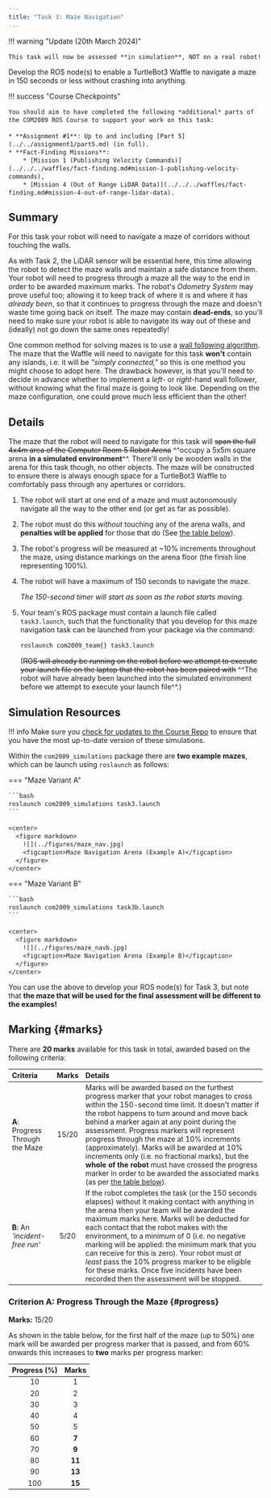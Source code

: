 ```yaml
---  
title: "Task 3: Maze Navigation"  
---  
```


!!! warning "Update (20th March 2024)" 

    This task will now be assessed **in simulation**, NOT on a real robot!

Develop the ROS node(s) to enable a TurtleBot3 Waffle to navigate a maze in 150 seconds or less without crashing into anything.

!!! success "Course Checkpoints"
    
    You should aim to have completed the following *additional* parts of the COM2009 ROS Course to support your work on this task: 

    * **Assignment #1**: Up to and including [Part 5](../../assignment1/part5.md) (in full).
    * **Fact-Finding Missions**:
        * [Mission 1 (Publishing Velocity Commands)](../../../waffles/fact-finding.md#mission-1-publishing-velocity-commands),
        * [Mission 4 (Out of Range LiDAR Data)](../../../waffles/fact-finding.md#mission-4-out-of-range-lidar-data).

## Summary

For this task your robot will need to navigate a maze of corridors without touching the walls.

As with Task 2, the LiDAR sensor will be essential here, this time allowing the robot to detect the maze walls and maintain a safe distance from them. Your robot will need to progress through a maze all the way to the end in order to be awarded maximum marks. The robot's *Odometry System* may prove useful too; allowing it to keep track of where it is and where it has *already been*, so that it continues to progress through the maze and doesn't waste time going back on itself. The maze may contain **dead-ends**, so you'll need to make sure your robot is able to navigate its way out of these and (ideally) not go down the same ones repeatedly!

One common method for solving mazes is to use a [wall following algorithm](https://en.wikipedia.org/wiki/Maze-solving_algorithm#Wall_follower). The maze that the Waffle will need to navigate for this task **won't** contain any islands, i.e. it will be *"simply connected,"* so this is one method you might choose to adopt here. The drawback however, is that you'll need to decide in advance whether to implement a *left-* or *right*-hand wall follower, without knowing what the final maze is going to look like. Depending on the maze configuration, one could prove much less efficient than the other!

## Details

The maze that the robot will need to navigate for this task will ~~span the full 4x4m area of the Computer Room 5 Robot Arena~~ ^^occupy a 5x5m square arena **in a simulated environment**^^. There'll only be wooden walls in the arena for this task though, no other objects. The maze will be constructed to ensure there is always enough space for a TurtleBot3 Waffle to comfortably pass through any apertures or corridors.

1. The robot will start at one end of a maze and must autonomously navigate all the way to the other end (or get as far as possible).
1. The robot must do this *without* touching any of the arena walls, and **penalties will be applied** for those that do (See [the table below](#marks)).
1. The robot's progress will be measured at ~10% increments throughout the maze, using distance markings on the arena floor (the finish line representing 100%).
1. The robot will have a maximum of 150 seconds to navigate the maze. 

    *The 150-second timer will start as soon as the robot starts moving.*

    <a name="launch"></a>

1. Your team's ROS package must contain a launch file called `task3.launch`, such that the functionality that you develop for this maze navigation task can be launched from your package via the command:
  
    ```bash
    roslaunch com2009_team{} task3.launch
    ```
  
    (~~ROS will already be running on the robot before we attempt to execute your launch file on the laptop that the robot has been paired with~~ ^^The robot will have already been launched into the simulated environment before we attempt to execute your launch file^^.)

## Simulation Resources

!!! info 
    Make sure you [check for updates to the Course Repo](../../../extras/tuos-ros.md#updating) to ensure that you have the most up-to-date version of these simulations.

Within the `com2009_simulations` package there are **two example mazes**, which can be launch using `roslaunch` as follows:

=== "Maze Variant A"

    ```bash
    roslaunch com2009_simulations task3.launch
    ```

    <center>
      <figure markdown>
        ![](../figures/maze_nav.jpg)
        <figcaption>Maze Navigation Arena (Example A)</figcaption>
      </figure>
    </center>

=== "Maze Variant B"
    
    ```bash
    roslaunch com2009_simulations task3b.launch
    ```

    <center>
      <figure markdown>
        ![](../figures/maze_navb.jpg)
        <figcaption>Maze Navigation Arena (Example B)</figcaption>
      </figure>
    </center>

You can use the above to develop your ROS node(s) for Task 3, but note that **the maze that will be used for the final assessment will be different to the examples!**

## Marking {#marks}

There are **20 marks** available for this task in total, awarded based on the following criteria:

<center>

| Criteria | Marks | Details |
| :--- | :---: | :--- |
| **A**: Progress Through the Maze | 15/20 | Marks will be awarded based on the furthest progress marker that your robot manages to cross within the 150-second time limit. It doesn't matter if the robot happens to turn around and move back behind a marker again at any point during the assessment. Progress markers will represent progress through the maze at 10% increments (approximately). Marks will be awarded at 10% increments only (i.e. no fractional marks), but the **whole of the robot** must have crossed the progress marker in order to be awarded the associated marks (as per [the table below](#progress)).  |
| **B**: An *'incident-free run'* | 5/20 | If the robot completes the task (or the 150 seconds elapses) without it making contact with anything in the arena then your team will be awarded the maximum marks here. Marks will be deducted for each contact that the robot makes with the environment, to a minimum of 0 (i.e. no negative marking will be applied: the minimum mark that you can receive for this is zero). Your robot must *at least* pass the 10% progress marker to be eligible for these marks. Once five incidents have been recorded then the assessment will be stopped. |

</center>

### Criterion A: Progress Through the Maze {#progress}

**Marks:** 15/20

As shown in the table below, for the first half of the maze (up to 50%) one mark will be awarded per progress marker that is passed, and from 60% onwards this increases to **two** marks per progress marker:

<center>

| Progress (%) | Marks |
| :---: | :---: |
|   10  |   1  |
|   20  |   2  |
|   30  |   3  |
|   40  |   4  |
|   50  |   5  |
|   60  | **7** |
|   70  | **9** |
|   80  | **11** |
|   90  | **13** |
|  100  | **15** |

</center>